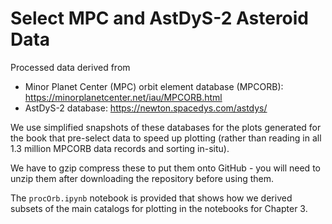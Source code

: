 # Select MPC and AstDyS-2 Asteroid Data

Processed data derived from
 * Minor Planet Center (MPC) orbit element database (MPCORB): https://minorplanetcenter.net/iau/MPCORB.html
 * AstDyS-2 database: https://newton.spacedys.com/astdys/

We use simplified snapshots of these databases for the plots generated for the book that pre-select data 
to speed up plotting (rather than reading in all 1.3 million MPCORB data records and sorting in-situ).

We have to gzip compress these to put them onto GitHub - you will need to unzip them after downloading
the repository before using them.

The `procOrb.ipynb` notebook is provided that shows how we derived subsets of the main catalogs for
plotting in the notebooks for Chapter 3.
